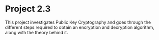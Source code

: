 # Project 2.3

This project investigates Public Key Cryptography and goes through the different steps required to obtain an encryption and decryption
algorithm, along with the theory behind it.
